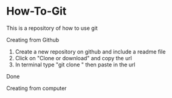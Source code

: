 # How-To-Git

This is a repository of how to use git

Creating from Github

1. Create a new repository on github and include a readme file
2. Click on "Clone or download" and copy the url
3. In terminal type "git clone " then paste in the url

Done



Creating from computer
